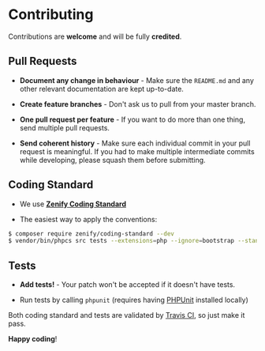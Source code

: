 # Contributing

Contributions are **welcome** and will be fully **credited**.


## Pull Requests

- **Document any change in behaviour** - Make sure the `README.md` and any other relevant documentation are kept up-to-date.

- **Create feature branches** - Don't ask us to pull from your master branch.

- **One pull request per feature** - If you want to do more than one thing, send multiple pull requests.

- **Send coherent history** - Make sure each individual commit in your pull request is meaningful. If you had to make multiple intermediate commits while developing, please squash them before submitting.


## Coding Standard

- We use **[Zenify Coding Standard](https://github.com/Zenify/CodingStandard)**

- The easiest way to apply the conventions:

 ```sh
 $ composer require zenify/coding-standard --dev  
 $ vendor/bin/phpcs src tests --extensions=php --ignore=bootstrap --standard=vendor/zenify/coding-standard/src/ZenifyCodingStandard/ruleset.xml
 ```


## Tests

- **Add tests!** - Your patch won't be accepted if it doesn't have tests.

- Run tests by calling `phpunit` (requires having [PHPUnit](http://phpunit.de) installed locally)


Both coding standard and tests are validated by [Travis CI](.travis.yml), so just make it pass. 


**Happy coding**!
